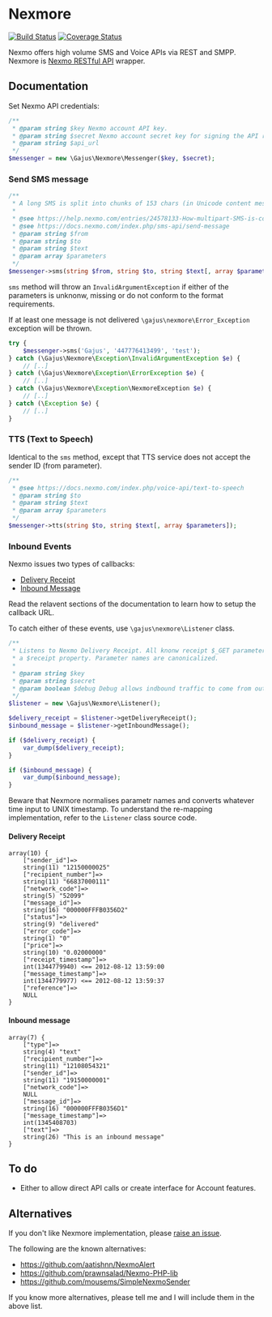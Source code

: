 # Nexmore

[![Build Status](https://travis-ci.org/gajus/nexmore.png?branch=master)](https://travis-ci.org/gajus/nexmore)
[![Coverage Status](https://coveralls.io/repos/gajus/nexmore/badge.png)](https://coveralls.io/r/gajus/nexmore)

Nexmo offers high volume SMS and Voice APIs via REST and SMPP. Nexmore is [Nexmo RESTful API](https://docs.nexmo.com/) wrapper.

## Documentation

Set Nexmo API credentials:

```php
/**
 * @param string $key Nexmo account API key.
 * @param string $secret Nexmo account secret key for signing the API requests.
 * @param string $api_url
 */
$messenger = new \Gajus\Nexmore\Messenger($key, $secret);
```

### Send SMS message

```php
/**
 * A long SMS is split into chunks of 153 chars (in Unicode content messages 67).
 *
 * @see https://help.nexmo.com/entries/24578133-How-multipart-SMS-is-constructed-
 * @see https://docs.nexmo.com/index.php/sms-api/send-message
 * @param string $from
 * @param string $to
 * @param string $text
 * @param array $parameters
 */
$messenger->sms(string $from, string $to, string $text[, array $parameters]);
```

`sms` method will throw an `InvalidArgumentException` if either of the parameters is unknonw, missing or do not conform to the format requirements.

If at least one message is not delivered `\gajus\nexmore\Error_Exception` exception will be thrown.

```php
try {
    $messenger->sms('Gajus', '447776413499', 'test');
} catch (\Gajus\Nexmore\Exception\InvalidArgumentException $e) {
    // [..]
} catch (\Gajus\Nexmore\Exception\ErrorException $e) {
    // [..]
} catch (\Gajus\Nexmore\Exception\NexmoreException $e) {
    // [..]
} catch (\Exception $e) {
    // [..]
}
```

### TTS (Text to Speech)

Identical to the `sms` method, except that TTS service does not accept the sender ID (from parameter).

```php
/**
 * @see https://docs.nexmo.com/index.php/voice-api/text-to-speech
 * @param string $to
 * @param string $text
 * @param array $parameters
 */
$messenger->tts(string $to, string $text[, array $parameters]);
```

### Inbound Events

Nexmo issues two types of callbacks:

* [Delivery Receipt](https://docs.nexmo.com/index.php/sms-api/handle-delivery-receipt)
* [Inbound Message](https://docs.nexmo.com/index.php/sms-api/handle-inbound-message)

Read the relavent sections of the documentation to learn how to setup the callback URL.

To catch either of these events, use `\gajus\nexmore\Listener` class.

```php
/**
 * Listens to Nexmo Delivery Receipt. All knonw receipt $_GET parameters are mapped to
 * a $receipt property. Parameter names are canonicalized.
 *
 * @param string $key
 * @param string $secret
 * @param boolean $debug Debug allows indbound traffic to come from outside of the safe subnet.
 */
$listener = new \Gajus\Nexmore\Listener();

$delivery_receipt = $listener->getDeliveryReceipt();
$inbound_message = $listener->getInboundMessage();

if ($delivery_receipt) {
    var_dump($delivery_receipt);
}

if ($inbound_message) {
    var_dump($inbound_message);
}
```

Beware that Nexmore normalises parametr names and converts whatever time input to UNIX timestamp. To understand the re-mapping implementation, refer to the `Listener` class source code.

#### Delivery Receipt

```
array(10) {
    ["sender_id"]=>
    string(11) "12150000025"
    ["recipient_number"]=>
    string(11) "66837000111"
    ["network_code"]=>
    string(5) "52099"
    ["message_id"]=>
    string(16) "000000FFFB0356D2"
    ["status"]=>
    string(9) "delivered"
    ["error_code"]=>
    string(1) "0"
    ["price"]=>
    string(10) "0.02000000"
    ["receipt_timestamp"]=>
    int(1344779940) <== 2012-08-12 13:59:00
    ["message_timestamp"]=>
    int(1344779977) <== 2012-08-12 13:59:37
    ["reference"]=>
    NULL
}
```

#### Inbound message

```
array(7) {
    ["type"]=>
    string(4) "text"
    ["recipient_number"]=>
    string(11) "12108054321"
    ["sender_id"]=>
    string(11) "19150000001"
    ["network_code"]=>
    NULL
    ["message_id"]=>
    string(16) "000000FFFB0356D1"
    ["message_timestamp"]=>
    int(1345408703)
    ["text"]=>
    string(26) "This is an inbound message"
}
```

## To do

* Either to allow direct API calls or create interface for Account features.

## Alternatives

If you don't like Nexmore implementation, please [raise an issue](https://github.com/gajus/Nexmore/issues).

The following are the known alternatives:

* https://github.com/aatishnn/NexmoAlert
* https://github.com/prawnsalad/Nexmo-PHP-lib
* https://github.com/mousems/SimpleNexmoSender

If you know more alternatives, please tell me and I will include them in the above list.
